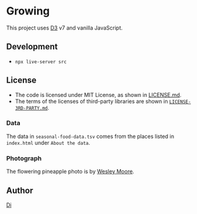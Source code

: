 # Growing

This project uses [D3](https://d3js.org/) v7 and vanilla JavaScript.

## Development

- `npx live-server src`

## License

- The code is licensed under MIT License, as shown in [LICENSE.md](./LICENSE.md).
- The terms of the licenses of third-party libraries are shown in [`LICENSE-3RD-PARTY.md`](./LICENSE-3RD-PARTY.md).

### Data

The data in `seasonal-food-data.tsv` comes from the places listed in `index.html` under `About the data`.

### Photograph

The flowering pineapple photo is by [Wesley Moore](https://wezm.net).

## Author

[Di](https://didoesdigital.com)
